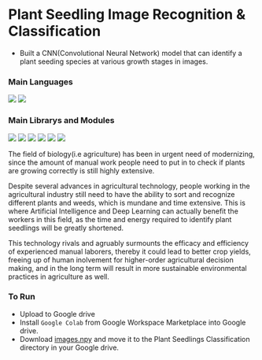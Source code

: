 # Plant Seedling Image Recognition & Classification

- Built a CNN(Convolutional Neural Network) model that can identify a plant seeding species at various growth stages in images.

###  Main Languages
<p>
<img src="https://img.shields.io/badge/python-3670A0?style=for-the-badge&logo=python&logoColor=ffdd54">
<img src="https://img.shields.io/badge/Markdown-000000?style=for-the-badge&logo=markdown&logoColor=white"></p>

### Main Librarys and Modules
<p><img src="https://img.shields.io/badge/numpy-%23013243.svg?style=for-the-badge&logo=numpy&logoColor=white">
<img src="https://img.shields.io/badge/pandas-%23150458.svg?style=for-the-badge&logo=pandas&logoColor=white">
<img src="https://img.shields.io/badge/scikit--learn-%23F7931E.svg?style=for-the-badge&logo=scikit-learn&logoColor=white">
<img src="https://img.shields.io/badge/opencv-%23white.svg?style=for-the-badge&logo=opencv&logoColor=white">
<img src="https://img.shields.io/badge/Keras-%23D00000.svg?style=for-the-badge&logo=Keras&logoColor=white">
<img src="https://img.shields.io/badge/TensorFlow-%23FF6F00.svg?style=for-the-badge&logo=TensorFlow&logoColor=white"></p>


The field of biology(i.e agriculture) has been in urgent need of modernizing, since the amount of manual work people need to put in to check if plants are growing correctly is still highly extensive. 


Despite several advances in agricultural technology, people working in the agricultural industry still need to have the ability to sort and recognize different plants and weeds, which is mundane and time extensive. This is where Artificial Intelligence and Deep Learning can actually benefit the workers in this field, as the time and energy required to identify plant seedlings will be greatly shortened.

This technology rivals and agruably surmounts the efficacy and efficiency of experienced manual laborers, thereby it could lead to better crop yields, freeing up of human inolvement for higher-order agricultural decision making, and in the long term will result in more sustainable environmental practices in agriculture as well.

### To Run
- Upload to Google drive
- Install `Google Colab` from Google Workspace Marketplace into Google drive.
- Download [images.npy](https://drive.google.com/file/d/1ws3vPoQoZaQKuj-1dF8eX4PrD-b-VRWn/view?usp=sharing) and move it to the Plant Seedlings Classification directory in your Google drive.
